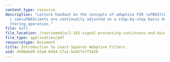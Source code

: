 ```yaml
---
content_type: resource
description: "Lecture handout on the concepts of adaptive FIR \uFB01lters, where the\
  \ coe\uFB03cients are continually adjusted on a step-by-step basis during the \uFB01\
  ltering operation."
file: null
file_location: /coursemedia/2-161-signal-processing-continuous-and-discrete-fall-2008/d500ebd932a80d4417a1ba42fe7f5429_adaptivels.pdf
file_type: application/pdf
resourcetype: Document
title: Introduction to Least-Squares Adaptive Filters
uid: d500ebd9-32a8-0d44-17a1-ba42fe7f5429
---
```

